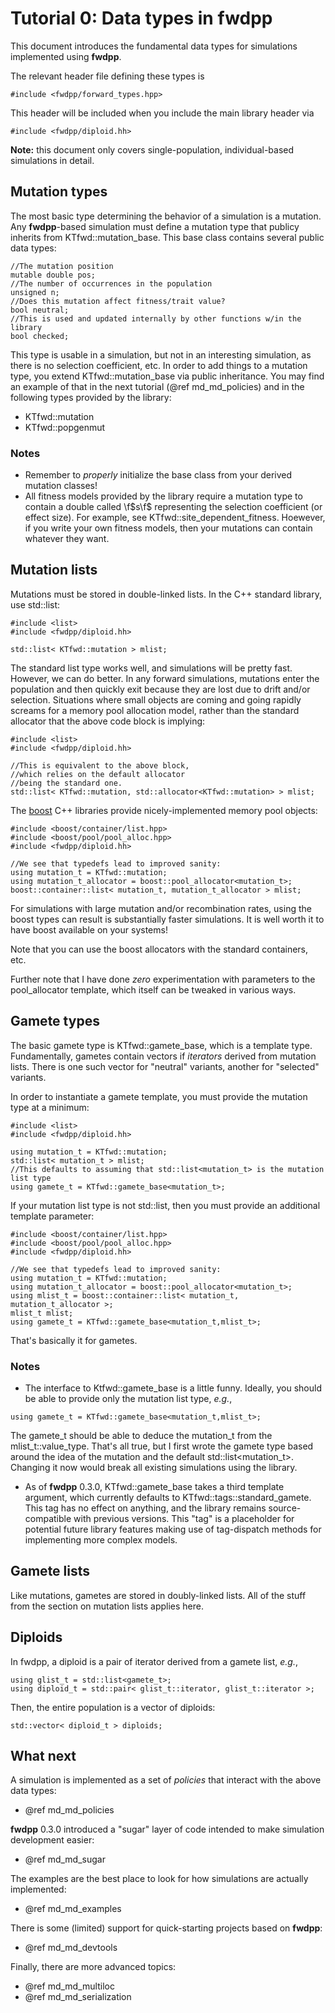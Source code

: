 # Tutorial 0: Data types in fwdpp

This document introduces the fundamental data types for simulations implemented using __fwdpp__.

The relevant header file defining these types is 

~~~{.cpp}
#include <fwdpp/forward_types.hpp>
~~~

This header will be included when you include the main library header via

~~~{.cpp}
#include <fwdpp/diploid.hh>
~~~

__Note:__ this document only covers single-population, individual-based simulations in detail.

## Mutation types

The most basic type determining the behavior of a simulation is a mutation.  Any __fwdpp__-based simulation must define a mutation type that publicy inherits from KTfwd::mutation_base.  This base class contains several public data types:

~~~{.cpp}
//The mutation position
mutable double pos;
//The number of occurrences in the population
unsigned n;
//Does this mutation affect fitness/trait value?
bool neutral;
//This is used and updated internally by other functions w/in the library
bool checked;
~~~

This type is usable in a simulation, but not in an interesting simulation, as there is no selection coefficient, etc.  In order to add things to a mutation type, you extend KTfwd::mutation_base via public inheritance.  You may find an example of that in the next tutorial (@ref md_md_policies) and in the following types provided by the library:

* KTfwd::mutation
* KTfwd::popgenmut

### Notes

* Remember to _properly_ initialize the base class from your derived mutation classes!
* All fitness models provided by the library require a mutation type to contain a double called \f$s\f$ representing the selection coefficient (or effect size).  For example, see KTfwd::site_dependent_fitness.  Hoewever, if you write your own fitness models, then your mutations can contain whatever they want. 

## Mutation lists

Mutations must be stored in double-linked lists.  In the C++ standard library, use std::list:

~~~{.cpp}
#include <list>
#include <fwdpp/diploid.hh>

std::list< KTfwd::mutation > mlist;
~~~

The standard list type works well, and simulations will be pretty fast.  However, we can do better.  In any forward simulations, mutations enter the population and then quickly exit because they are lost due to drift and/or selection.  Situations where small objects are coming and going rapidly screams for a memory pool allocation model, rather than the standard allocator that the above code block is implying:

~~~{.cpp}
#include <list>
#include <fwdpp/diploid.hh>

//This is equivalent to the above block,
//which relies on the default allocator
//being the standard one.
std::list< KTfwd::mutation, std::allocator<KTfwd::mutation> > mlist;
~~~

The [boost](http://www.boost.org) C++ libraries provide nicely-implemented memory pool objects:

~~~{.cpp}
#include <boost/container/list.hpp>
#include <boost/pool/pool_alloc.hpp>
#include <fwdpp/diploid.hh>

//We see that typedefs lead to improved sanity:
using mutation_t = KTfwd::mutation;
using mutation_t_allocator = boost::pool_allocator<mutation_t>;
boost::container::list< mutation_t, mutation_t_allocator > mlist;
~~~

For simulations with large mutation and/or recombination rates, using the boost types can result is substantially faster simulations.  It is well worth it to have boost available on your systems!

Note that you can use the boost allocators with the standard containers, etc.

Further note that I have done _zero_ experimentation with parameters to the pool_allocator template, which itself can be tweaked in various ways.  

## Gamete types

The basic gamete type is KTfwd::gamete_base, which is a template type.  Fundamentally, gametes contain vectors if _iterators_ derived from mutation lists.  There is one such vector for "neutral" variants, another for "selected" variants.  

In order to instantiate a gamete template, you must provide the mutation type at a minimum:

~~~{.cpp}
#include <list>
#include <fwdpp/diploid.hh>

using mutation_t = KTfwd::mutation;
std::list< mutation_t > mlist;
//This defaults to assuming that std::list<mutation_t> is the mutation list type
using gamete_t = KTfwd::gamete_base<mutation_t>;
~~~

If your mutation list type is not std::list, then you must provide an additional template parameter:

~~~{.cpp}
#include <boost/container/list.hpp>
#include <boost/pool/pool_alloc.hpp>
#include <fwdpp/diploid.hh>

//We see that typedefs lead to improved sanity:
using mutation_t = KTfwd::mutation;
using mutation_t_allocator = boost::pool_allocator<mutation_t>;
using mlist_t = boost::container::list< mutation_t, mutation_t_allocator >;
mlist_t mlist;
using gamete_t = KTfwd::gamete_base<mutation_t,mlist_t>;
~~~

That's basically it for gametes. 

### Notes

* The interface to Ktfwd::gamete_base is a little funny.  Ideally, you should be able to provide only the mutation list type, _e.g._,

~~~{.cpp}
using gamete_t = KTfwd::gamete_base<mutation_t,mlist_t>;
~~~

The gamete_t should be able to deduce the mutation_t from the mlist_t::value_type.  That's all true, but I first wrote the gamete type based around the idea of the mutation and the default std::list<mutation_t>.  Changing it now would break all existing simulations using the library.

* As of __fwdpp__ 0.3.0, KTfwd::gamete_base takes a third template argument, which currently defaults to KTfwd::tags::standard_gamete.  This tag has no effect on anything, and the library remains source-compatible with previous versions.  This "tag" is a placeholder for potential future library features making use of tag-dispatch methods for implementing more complex models.

## Gamete lists

Like mutations, gametes are stored in doubly-linked lists.  All of the stuff from the section on mutation lists applies here.

## Diploids

In fwdpp, a diploid is a pair of iterator derived from a gamete list, _e.g._,

~~~{.cpp}
using glist_t = std::list<gamete_t>;
using diploid_t = std::pair< glist_t::iterator, glist_t::iterator >;
~~~

Then, the entire population is a vector of diploids:

~~~{.cpp}
std::vector< diploid_t > diploids;
~~~

## What next

A simulation is implemented as a set of _policies_ that interact with the above data types:

* @ref md_md_policies

__fwdpp__ 0.3.0 introduced a "sugar" layer of code intended to make simulation development easier:

* @ref md_md_sugar

The examples are the best place to look for how simulations are actually implemented:

* @ref md_md_examples

There is some (limited) support for quick-starting projects based on __fwdpp__:

* @ref md_md_devtools

Finally, there are more advanced topics:

* @ref md_md_multiloc
* @ref md_md_serialization
